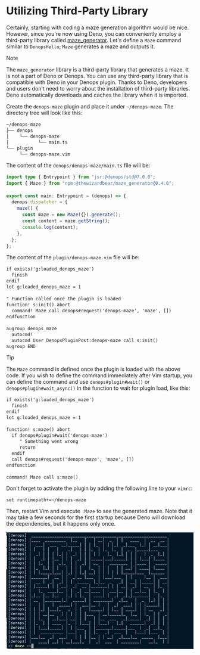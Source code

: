 # Utilizing Third-Party Library

Certainly, starting with coding a maze generation algorithm would be nice.
However, since you're now using Deno, you can conveniently employ a third-party
library called [maze_generator](https://github.com/mjrlowe/maze_generator).
Let's define a `Maze` command similar to `DenopsHello`; `Maze` generates a maze
and outputs it.

> [!NOTE]
>
> The `maze_generator` library is a third-party library that generates a maze.
> It is not a part of Deno or Denops. You can use any third-party library that
> is compatible with Deno in your Denops plugin. Thanks to Deno, developers and
> users don't need to worry about the installation of third-party libraries.
> Deno automatically downloads and caches the library when it is imported.

Create the `denops-maze` plugin and place it under `~/denops-maze`. The
directory tree will look like this:

```
~/denops-maze
├── denops
│    └── denops-maze
│           └── main.ts
└── plugin
     └── denops-maze.vim
```

The content of the `denops/denops-maze/main.ts` file will be:

```typescript,title=denops/denops-maze/main.ts
import type { Entrypoint } from "jsr:@denops/std@7.0.0";
import { Maze } from "npm:@thewizardbear/maze_generator@0.4.0";

export const main: Entrypoint = (denops) => {
  denops.dispatcher = {
    maze() {
      const maze = new Maze({}).generate();
      const content = maze.getString();
      console.log(content);
    },
  };
};
```

The content of the `plugin/denops-maze.vim` file will be:

```vim,title=plugin/denops-maze.vim
if exists('g:loaded_denops_maze')
  finish
endif
let g:loaded_denops_maze = 1

" Function called once the plugin is loaded
function! s:init() abort
  command! Maze call denops#request('denops-maze', 'maze', [])
endfunction

augroup denops_maze
  autocmd!
  autocmd User DenopsPluginPost:denops-maze call s:init()
augroup END
```

> [!TIP]
>
> The `Maze` command is defined once the plugin is loaded with the above code.
> If you wish to define the command immediately after Vim startup, you can
> define the command and use `denops#plugin#wait()` or
> `denops#plugin#wait_async()` in the function to wait for plugin load, like
> this:
>
> ```vim,title=plugin/denops-maze.vim
> if exists('g:loaded_denops_maze')
>   finish
> endif
> let g:loaded_denops_maze = 1
>
> function! s:maze() abort
>   if denops#plugin#wait('denops-maze')
>      " Something went wrong
>      return
>   endif
>   call denops#request('denops-maze', 'maze', [])
> endfunction
>
> command! Maze call s:maze()
> ```

Don't forget to activate the plugin by adding the following line to your
`vimrc`:

```vim
set runtimepath+=~/denops-maze
```

Then, restart Vim and execute `:Maze` to see the generated maze. Note that it
may take a few seconds for the first startup because Deno will download the
dependencies, but it happens only once.

![Utilizing Third-Party Library](./img/utilizing-third-party-library-01.png)
